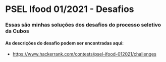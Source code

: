 # PSEL Ifood 01/2021 - Desafios
### Essas são minhas soluções dos desafios do processo seletivo da Cubos
#### As descrições do desafio podem ser encontradas aqui:
* https://www.hackerrank.com/contests/psel-ifood-012021/challenges
